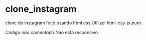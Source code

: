 # clone_instagram
clone do instagram feito usando html css
Utilizei html-css-js puro

*Código não comentado*
Não está responsivo
